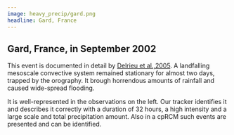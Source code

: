 ```yaml
---
image: heavy_precip/gard.png
headline: Gard, France
---
```


## Gard, France, in September 2002

This event is documented in detail by [Delrieu et al.,2005](https://doi.org/10.1175/JHM-400.1). 
A landfalling mesoscale convective system remained stationary for almost two
days, trapped by the orography. It brough horrendous amounts of rainfall and
caused wide-spread flooding.

It is well-represented in the observations on the left. Our tracker identifies
it and describes it correctly with a duration of 32 hours, a high intensity and
a large scale and total precipitation amount. Also in a cpRCM such events are
presented and can be identified.
